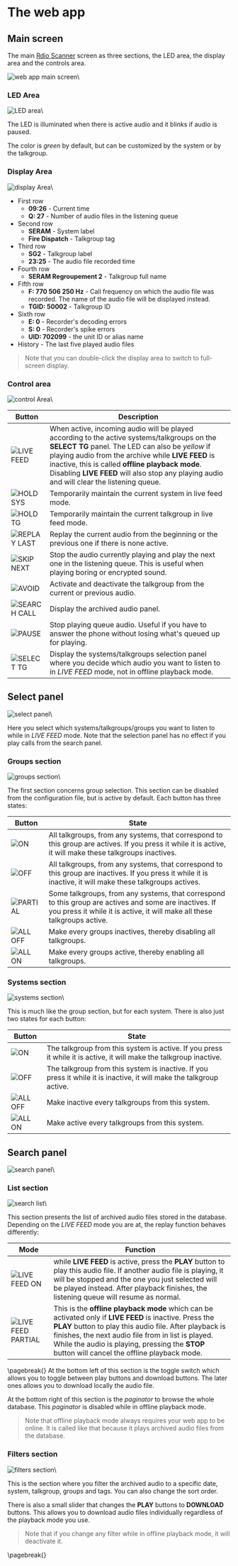 # The web app

## Main screen

The main [Rdio Scanner](https://github.com/chuot/rdio-scanner) screen as three sections, the LED area, the display area and the controls area.

![web app main screen](./images/webapp-main.png?raw=true)\

### LED Area

![LED area](./images/webapp-led.png?raw=true)\

The LED is illuminated when there is active audio and it blinks if audio is paused.

The color is _green_ by default, but can be customized by the system or by the talkgroup.

### Display Area

![display Area](./images/webapp-display.png?raw=true)\

- First row
  - **09:26** - Current time
  - **Q: 27** - Number of audio files in the listening queue
- Second row
  - **SERAM** - System label
  - **Fire Dispatch** - Talkgroup tag
- Third row
  - **SG2** - Talkgroup label
  - **23:25** - The audio file recorded time
- Fourth row
  - **SERAM Regroupement 2** - Talkgroup full name
- Fifth row
  - **F: 770 506 250 Hz** - Call frequency on which the audio file was recorded. The name of the audio file will be displayed instead.
  - **TGID: 50002** - Talkgroup ID
- Sixth row
  - **E: 0** - Recorder's decoding errors
  - **S: 0** - Recorder's spike errors
  - **UID: 702099** - the unit ID or alias name
- History - The last five played audio files

> Note that you can double-click the display area to switch to full-screen display.

### Control area

![control Area](./images/webapp-controls.png?raw=true)\

| Button                                                               | Description                                                                                                                                                                                                                                                                                                                                              |
| -------------------------------------------------------------------- | -------------------------------------------------------------------------------------------------------------------------------------------------------------------------------------------------------------------------------------------------------------------------------------------------------------------------------------------------------- |
| ![LIVE FEED](./images/webapp-control-livefeed-partial.png?raw=true) | When active, incoming audio will be played according to the active systems/talkgroups on the **SELECT TG** panel. The LED can also be _yellow_ if playing audio from the archive while **LIVE FEED** is inactive, this is called **offline playback mode**. Disabling **LIVE FEED** will also stop any playing audio and will clear the listening queue. |
| ![HOLD SYS](./images/webapp-control-holdsys.png?raw=true)           | Temporarily maintain the current system in live feed mode.                                                                                                                                                                                                                                                                                               |
| ![HOLD TG](./images/webapp-control-holdtg.png?raw=true)             | Temporarily maintain the current talkgroup in live feed mode.                                                                                                                                                                                                                                                                                            |
| ![REPLAY LAST](./images/webapp-control-replay.png?raw=true)         | Replay the current audio from the beginning or the previous one if there is none active.                                                                                                                                                                                                                                                                 |
| ![SKIP NEXT](./images/webapp-control-skip.png?raw=true)             | Stop the audio currently playing and play the next one in the listening queue. This is useful when playing boring or encrypted sound.                                                                                                                                                                                                                    |
| ![AVOID](./images/webapp-control-avoid.png?raw=true)                | Activate and deactivate the talkgroup from the current or previous audio.                                                                                                                                                                                                                                                                                |
| ![SEARCH CALL](./images/webapp-control-search.png?raw=true)         | Display the archived audio panel.                                                                                                                                                                                                                                                                                                                        |
| ![PAUSE](./images/webapp-control-pause.png?raw=true)                | Stop playing queue audio. Useful if you have to answer the phone without losing what's queued up for playing.                                                                                                                                                                                                                                            |
| ![SELECT TG](./images/webapp-control-select.png?raw=true)           | Display the systems/talkgroups selection panel where you decide which audio you want to listen to in _LIVE FEED_ mode, not in offline playback mode.                                                                                                                                                                                                     |

## Select panel

![select panel](./images/webapp-select.png?raw=true)\

Here you select which systems/talkgroups/groups you want to listen to while in _LIVE FEED_ mode.  Note that the selection panel has no effect if you play calls from the search panel.

### Groups section

![groups section](./images/webapp-select-groups.png?raw=true)\

The first section concerns group selection. This section can be disabled from the configuration file, but is active by default. Each button has three states:

| Button                                                        | State                                                                                                                                                                              |
| ------------------------------------------------------------- | ---------------------------------------------------------------------------------------------------------------------------------------------------------------------------------- |
| ![ON](./images/webapp-select-group-on.png?raw=true)           | All talkgroups, from any systems, that correspond to this group are actives. If you press it while it is active, it will make these talkgroups inactives.                          |
| ![OFF](./images/webapp-select-group-off.png?raw=true)         | All talkgroups, from any systems, that correspond to this group are inactives. If you press it while it is inactive, it will make these talkgroups actives.                        |
| ![PARTIAL](./images/webapp-select-group-partial.png?raw=true) | Some talkgroups, from any systems, that correspond to this group are actives and some are inactives. If you press it while it is active, it will make all these talkgroups active. |
| ![ALL OFF](./images/webapp-select-all-off.png?raw=true)       | Make every groups inactives, thereby disabling all talkgroups.                                                                                                                     |
| ![ALL ON](./images/webapp-select-all-on.png?raw=true)         | Make every groups active, thereby enabling all talkgroups.                                                                                                                         |

### Systems section

![systems section](./images/webapp-select-system.png?raw=true)\

This is much like the group section, but for each system. There is also just two states for each button:

| Button                                                   | State                                                                                                                |
| -------------------------------------------------------- | -------------------------------------------------------------------------------------------------------------------- |
| ![ON](./images/webapp-select-system-on.png?raw=true)    | The talkgroup from this system is active. If you press it while it is active, it will make the talkgroup inactive.   |
| ![OFF](./images/webapp-select-system-off.png?raw=true)  | The talkgroup from this system is inactive. If you press it while it is inactive, it will make the talkgroup active. |
| ![ALL OFF](./images/webapp-select-all-off.png?raw=true) | Make inactive every talkgroups from this system.                                                                     |
| ![ALL ON](./images/webapp-select-all-on.png?raw=true)   | Make active every talkgroups from this system.                                                                       |

## Search panel

![search panel](./images/webapp-search.png?raw=true)\

### List section

![search list](./images/webapp-search-list.png?raw=true)\

This section presents the list of archived audio files stored in the database. Depending on the _LIVE FEED_ mode you are at, the replay function behaves differently:

| Mode                                                                         | Function                                                                                                                                                                                                                                                                                                                   |
| ---------------------------------------------------------------------------- | -------------------------------------------------------------------------------------------------------------------------------------------------------------------------------------------------------------------------------------------------------------------------------------------------------------------------- |
| ![LIVE FEED ON](./images/webapp-control-livefeed-on.png?raw=true)           | while **LIVE FEED** is active, press the **PLAY** button to play this audio file. If another audio file is playing, it will be stopped and the one you just selected will be played instead. After playback finishes, the listening queue will resume as normal.                                                           |
| ![LIVE FEED PARTIAL](./images/webapp-control-livefeed-partial.png?raw=true) | This is the **offline playback mode** which can be activated only if **LIVE FEED** is inactive. Press the **PLAY** button to play this audio file. After playback is finishes, the next audio file from in list is played. While the audio is playing, pressing the **STOP** button will cancel the offline playback mode. |

\pagebreak{}
At the bottom left of this section is the toggle switch which allows you to toggle between play buttons and download buttons. The later ones allows you to download locally the audio file.

At the bottom right of this section is the _paginator_ to browse the whole database. This _paginator_ is disabled while in offline playback mode.

> Note that offline playback mode always requires your web app to be online. It is called like that because it plays archived audio files from the database.

### Filters section

![filters section](./images/webapp-search-filters.png?raw=true)\

This is the section where you filter the archived audio to a specific date, system, talkgroup, groups and tags. You can also change the sort order.

There is also a small slider that changes the **PLAY** buttons to **DOWNLOAD** buttons. This allows you to download audio files individually regardless of the playback mode you use.

> Note that if you change any filter while in offline playback mode, it will deactivate it.

\pagebreak{}
